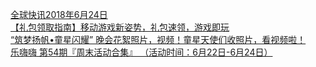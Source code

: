  
[全球快讯2018年6月24日](http://www.dianyue.me/archives/483/mc0y1rjairseald8/)  
[【礼包领取指南】移动游戏新姿势，礼包速领，游戏即玩](http://www.dianyue.me/archives/578/90xx1zwm71rlaikt/)  
[“筑梦扬帆•童星闪耀” 晚会花絮照片，视频！童星天使们收照片，看视频啦！](http://www.dianyue.me/archives/509/f5sqnpsasjcgncj0/)  
[乐嗨嗨 第54期『周末活动合集』 （活动时间：6月22日-6月24日）](http://www.dianyue.me/archives/987/2bzwhbf4gj8u4sl3/)